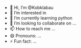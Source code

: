 - 👋 Hi, I’m @Kobklabau
- 👀 I’m interested in       
- 🌱 I’m currently learning python
- 💞️ I’m looking to collaborate on ...
- 📫 How to reach me ...
- 😄 Pronouns: ...
- ⚡ Fun fact: ...

<!---
Kobklabau/Kobklabau is a ✨ special ✨ repository because its `README.md` (this file) appears on your GitHub profile.
You can click the Preview link to take a look at your changes.
--->
